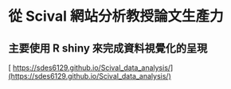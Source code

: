 # 從 Scival 網站分析教授論文生產力
## 主要使用 R shiny 來完成資料視覺化的呈現
[ https://sdes6129.github.io/Scival_data_analysis/](https://sdes6129.github.io/Scival_data_analysis/)
